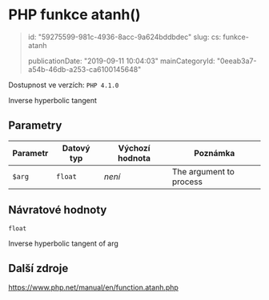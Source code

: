 PHP funkce atanh()
==================

> id: "59275599-981c-4936-8acc-9a624bddbdec"
> slug:
> 	cs: funkce-atanh
>
> publicationDate: "2019-09-11 10:04:03"
> mainCategoryId: "0eeab3a7-a54b-46db-a253-ca6100145648"

Dostupnost ve verzích: `PHP 4.1.0`

Inverse hyperbolic tangent


Parametry
--------------

| Parametr | Datový typ | Výchozí hodnota | Poznámka |
|-----|-----|-----|-----|
| `$arg` | `float` | *není* | The argument to process |


Návratové hodnoty
----------------

`float`

Inverse hyperbolic tangent of arg

Další zdroje
------------

https://www.php.net/manual/en/function.atanh.php
